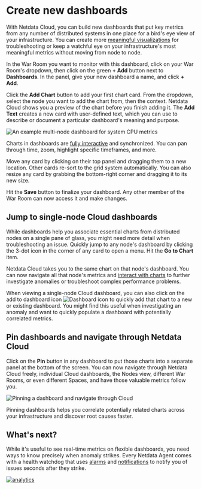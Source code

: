 <!--
title: "Create new dashboards"
description: "Create new dashboards in Netdata Cloud, with any number of metrics from any node on your infrastructure, for targeted troubleshooting."
custom_edit_url: https://github.com/netdata/netdata/edit/master/docs/visualize/create-dashboards.md
-->

# Create new dashboards

With Netdata Cloud, you can build new dashboards that put key metrics from any number of distributed systems in one
place for a bird's eye view of your infrastructure. You can create more [meaningful
visualizations](/docs/troubleshooting/README.md) for troubleshooting or keep a watchful eye on your infrastructure's
most meaningful metrics without moving from node to node.

In the War Room you want to monitor with this dashboard, click on your War Room's dropdown, then click on the green **+
Add** button next to **Dashboards**. In the panel, give your new dashboard a name, and click **+ Add**.

Click the **Add Chart** button to add your first chart card. From the dropdown, select the node you want to add the
chart from, then the context. Netdata Cloud shows you a preview of the chart before you finish adding it. The **Add
Text** creates a new card with user-defined text, which you can use to describe or document a particular dashboard's
meaning and purpose.

![An example multi-node dashboard for system CPU
metrics](https://user-images.githubusercontent.com/1153921/93399129-c1661480-f831-11ea-9570-a5bd401f54db.png)

Charts in dashboards are [fully interactive](/docs/visualize/interact-dashboards-charts.md) and synchronized. You can
pan through time, zoom, highlight specific timeframes, and more.

Move any card by clicking on their top panel and dragging them to a new location. Other cards re-sort to the grid system
automatically. You can also resize any card by grabbing the bottom-right corner and dragging it to its new size.

Hit the **Save** button to finalize your dashboard. Any other member of the War Room can now access it and make changes.

## Jump to single-node Cloud dashboards

While dashboards help you associate essential charts from distributed nodes on a single pane of glass, you might need
more detail when troubleshooting an issue. Quickly jump to any node's dashboard by clicking the 3-dot icon in the corner
of any card to open a menu. Hit the **Go to Chart** item.

Netdata Cloud takes you to the same chart on that node's dashboard. You can now navigate all that node's metrics and
[interact with charts](/docs/visualize/interact-dashboards-charts.md) to further investigate anomalies or troubleshoot
complex performance problems.

When viewing a single-node Cloud dashboard, you can also click on the add to dashboard icon <img
src="https://user-images.githubusercontent.com/1153921/87587846-827fdb00-c697-11ea-9f31-aed0b8c6afba.png" alt="Dashboard
icon" class="image-inline" /> to quickly add that chart to a new or existing dashboard. You might find this useful when investigating an anomaly and want to quickly populate a dashboard with potentially correlated metrics.

## Pin dashboards and navigate through Netdata Cloud

Click on the **Pin** button in any dashboard to put those charts into a separate panel at the bottom of the screen. You
can now navigate through Netdata Cloud freely, individual Cloud dashboards, the Nodes view, different War Rooms, or even
different Spaces, and have those valuable metrics follow you.

![Pinning a dashboard and navigate through Cloud](https://user-images.githubusercontent.com/1153921/93499810-4e5bad00-f8c8-11ea-9b3f-173d4ba0aaa7.gif)

Pinning dashboards helps you correlate potentially related charts across your infrastructure and discover root causes
faster.

## What's next?

While it's useful to see real-time metrics on flexible dashboards, you need ways to know precisely when anomaly strikes.
Every Netdata Agent comes with a health watchdog that uses [alarms](/docs/monitor/configure-alarms.md) and
[notifications](/docs/monitor/enable-notifications.md) to notify you of issues seconds after they strike.

[![analytics](https://www.google-analytics.com/collect?v=1&aip=1&t=pageview&_s=1&ds=github&dr=https%3A%2F%2Fgithub.com%2Fnetdata%2Fnetdata&dl=https%3A%2F%2Fmy-netdata.io%2Fgithub%2Fdocs%2Fvisualize%2Fcreate-dashboards&_u=MAC~&cid=5792dfd7-8dc4-476b-af31-da2fdb9f93d2&tid=UA-64295674-3)](<>)
